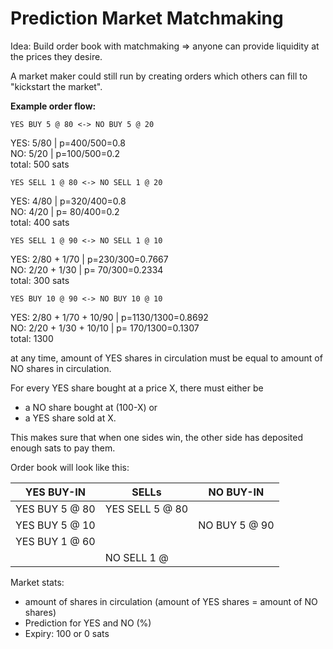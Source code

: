 # Prediction Market Matchmaking

Idea:
Build order book with matchmaking => anyone can provide liquidity at the prices they desire.

A market maker could still run by creating orders which others can fill to "kickstart the market".


**Example order flow:**

`YES BUY 5 @ 80 <-> NO BUY 5 @ 20`

YES: 5/80 | p=400/500=0.8<br/>
NO: 5/20 | p=100/500=0.2<br/>
total: 500 sats

`YES SELL 1 @ 80 <-> NO SELL 1 @ 20`

YES: 4/80 | p=320/400=0.8<br/>
NO: 4/20 | p= 80/400=0.2<br/>
total: 400 sats

`YES SELL 1 @ 90 <-> NO SELL 1 @ 10`

YES: 2/80 + 1/70 | p=230/300=0.7667<br/>
NO: 2/20 + 1/30 | p= 70/300=0.2334<br/>
total: 300 sats

`YES BUY 10 @ 90 <-> NO BUY 10 @ 10`

YES: 2/80 + 1/70 + 10/90 | p=1130/1300=0.8692<br/>
NO: 2/20 + 1/30 + 10/10 | p= 170/1300=0.1307<br/>
total: 1300

at any time, amount of YES shares in circulation must be equal to amount of NO shares in circulation.

For every YES share bought at a price X, there must either be
* a NO share bought at (100-X) or
* a YES share sold at X.

This makes sure that when one sides win, the other side has deposited enough sats to pay them.

Order book will look like this:

| YES BUY-IN     | SELLs           | NO BUY-IN     |
| -------------- |---------------- |---------------|
| YES BUY 5 @ 80 | YES SELL 5 @ 80 |               | (filled order)
| YES BUY 5 @ 10 |                 | NO BUY 5 @ 90 | (filled order)
| YES BUY 1 @ 60 |                 |               | (open order)
|                | NO SELL 1 @     |               |

Market stats:

* amount of shares in circulation (amount of YES shares = amount of NO shares)
* Prediction for YES and NO (%)
* Expiry: 100 or 0 sats

